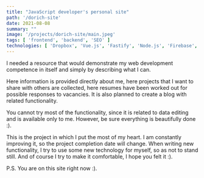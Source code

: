 ```yaml
---
title: "JavaScript developer's personal site"
path: '/dorich-site'
date: 2021-08-08
summary: ""
image: '/projects/dorich-site/main.jpeg'
tags: [ 'frontend', 'backend', 'SEO' ]
technologies: [ 'Dropbox', 'Vue.js', 'Fastify', 'Node.js', 'Firebase', 'PostgreSQL' ]
---
```

I needed a resource that would demonstrate my web development competence in 
itself and simply by describing what I can.

Here information is provided directly about me, here projects 
that I want to share with others are collected, here resumes have 
been worked out for possible responses to vacancies. It is also planned 
to create a blog with related functionality.

You cannot try most of the functionality, since it is related to 
data editing and is available only to me. However, be sure everything 
is beautifully done :).

This is the project in which I put the most of my heart. I 
am constantly improving it, so the project completion date will change. 
When writing new functionality, I try to use some new technology for myself, 
so as not to stand still. And of course I try to make it comfortable, 
I hope you felt it :).

P.S. You are on this site right now :).
